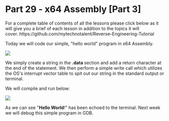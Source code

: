 <h1>Part 29 - x64 Assembly [Part 3]</h1><p>For a complete table of contents of all the lessons please click below as it will give you a brief of each lesson in addition to the topics it will cover. https://github.com/mytechnotalent/Reverse-Engineering-Tutorial</p><p>Today we will code our simple, "hello world" program in x64 Assembly.</p><div class="slate-resizable-image-embed slate-image-embed__resize-full-width"><img src="https://media-exp1.licdn.com/dms/image/C4E12AQFMkwn5paSDNw/article-inline_image-shrink_1000_1488/0/1552041593157?e=1614211200&amp;v=beta&amp;t=_HoHUTu_6qEsHXoVbobu7Rau0w9wkIvIxRTm-azSsGQ"/></div><p>We simply create a string in the <strong>.data </strong>section and add a return character at the end of the statement. We then perform a simple write call which utilizes the OS's interrupt vector table to spit out our string in the standard output or terminal.</p><p>We will compile and run below:</p><div class="slate-resizable-image-embed slate-image-embed__resize-full-width"><img src="https://media-exp1.licdn.com/dms/image/C4E12AQGC4oWCTtB_9g/article-inline_image-shrink_1000_1488/0/1552041719716?e=1614211200&amp;v=beta&amp;t=yaCT7EGAqOiVLeQ3YfSIJ-1BWpCKX0lXqdBlOUCOqHo"/></div><p>As we can see "<strong>Hello World</strong>!" has been echoed to the terminal. Next week we will debug this simple program in GDB.</p>